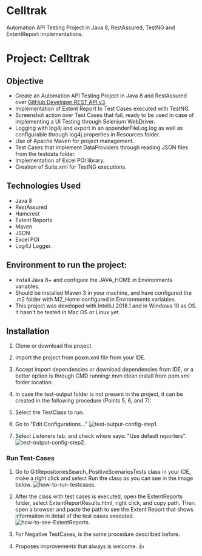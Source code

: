 # Celltrak
 Automation API Testing Project in Java 8, RestAssured, TestNG and ExtentReport implementations.
 
 # **Project: Celltrak**

## **Objective**
- Create an Automation API Testing Project in Java 8 and RestAssured over [GitHub Developer REST API v3](https://developer.github.com/v3/search/).
- Implementation of Extent Report to Test Cases executed with TestNG.
- Screenshot action over Test Cases that fail, ready to be used in case of implementing a UI Testing through Selenium WebDriver.
- Logging with log4j and export in an appenderFileLog.log as well as configurable through log4j.properties in Resources folder.
- Use of Apache Maven for project management.
- Test Cases that implement DataProviders through reading JSON files from the testdata folder.
- Implementation of Excel POI library.
- Creation of Suite.xml for TestNG executions.

## **Technologies Used**
- Java 8
- RestAssured
- Hamcrest
- Extent Reports
- Maven
- JSON
- Excel POI
- Log4J Logger.

## **Environment to run the project:**
- Install Java 8+ and configure the JAVA_HOME in Environments variables.
- Should be installed Maven 3 in your machine, and have configured the .m2 folder with M2_Home configured in Environments variables.
- This project was developed with IntelliJ 2018.1 and in Windows 10 as OS. It hasn't be tested in Mac OS or Linux yet.

## **Installation**
1) Clone or download the project.
2) Import the project from poxm.xml file from your IDE.
3) Accept import dependencies or download dependencies from IDE, or a better option is through CMD running: mvn clean install from pom.xml folder location.

4) In case the test-output folder is not present in the project, it can be created in the following procedure (Points 5, 6, and 7):

5) Select the TestClass to run.

6) Go to "Edit Configurations..."
![test-output-config-step1](https://github.com/nicolaslopez82/celltrak/blob/master/ReadmeImages/test-output-config-step1.jpg).

7) Select Listeners tab, and check where says: "Use default reporters".
![test-output-config-step2](https://github.com/nicolaslopez82/celltrak/blob/master/ReadmeImages/test-output-config-step2.png).

### **Run Test-Cases**
1) Go to GitRepositoriesSearch_PositiveScenariosTests class in your IDE, make a right click and select Run the class as you can see in the image below. 
![how-to-run-testcases](https://github.com/nicolaslopez82/celltrak/blob/master/ReadmeImages/how-to-run-positive-testcases.jpg).

2) After the class with test cases is executed, open the ExtentReports folder, select ExtentReportResults.html, right click, and copy path. Then, open a browser and paste the path to see the Extent Report that shows information in detail of the test cases executed.
![how-to-see-ExtentReports](https://github.com/nicolaslopez82/celltrak/blob/master/ReadmeImages/how-to-see-ExtentReports.jpg).
3) For Negative TestCases, is the same procedure described before.

4) Proposes improvements that always is welcome. :+1:
